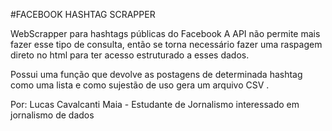 #FACEBOOK HASHTAG SCRAPPER

WebScrapper para hashtags públicas do Facebook
A API não permite mais fazer esse tipo de consulta, então se torna necessário fazer uma raspagem direto no html para ter acesso estruturado a esses dados.

Possui uma função que devolve as postagens de determinada hashtag como uma lista e como sujestão de uso gera um arquivo CSV . 

Por: Lucas Cavalcanti Maia - Estudante de Jornalismo interessado em jornalismo de dados
